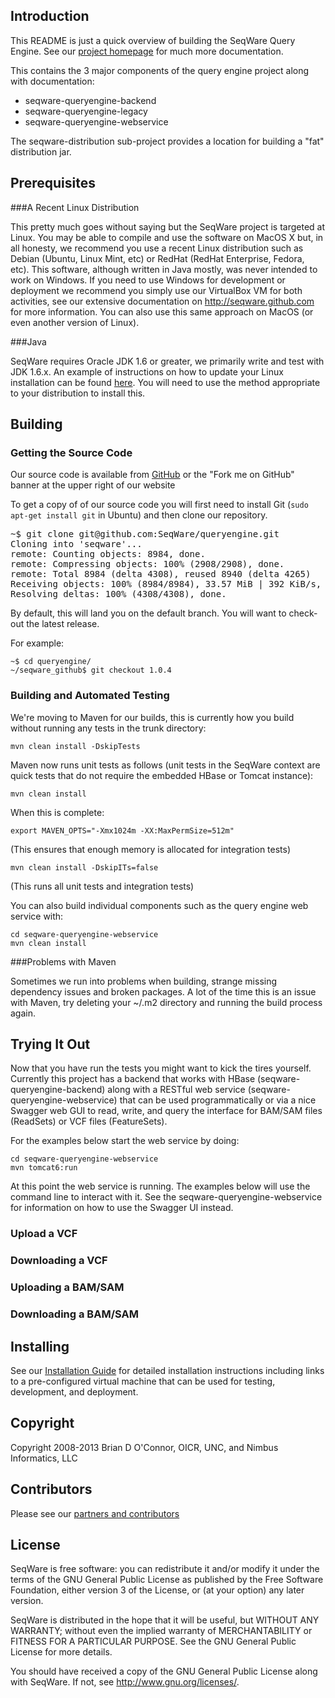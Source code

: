 
## Introduction 

This README is just a quick overview of building the SeqWare Query Engine. See our
[project homepage](http://seqware.github.io/docs/8-query-engine/) for much more documentation.

This contains the 3 major components of the query engine project along with
documentation:

* seqware-queryengine-backend
* seqware-queryengine-legacy
* seqware-queryengine-webservice

The seqware-distribution sub-project provides a location for building a "fat" distribution jar. 

## Prerequisites 

###A Recent Linux Distribution

This pretty much goes without saying but the SeqWare project is targeted at
Linux.  You may be able to compile and use the software on MacOS X but, in all
honesty, we recommend you use a recent Linux distribution such as Debian
(Ubuntu, Linux Mint, etc) or RedHat (RedHat Enterprise, Fedora, etc).  This
software, although written in Java mostly, was never intended to work on
Windows. If you need to use Windows for development or deployment we recommend
you simply use our VirtualBox VM for both activities, see our extensive documentation
on http://seqware.github.com for more information. You can also use this same
approach on MacOS (or even another version of Linux).

###Java

SeqWare requires Oracle JDK 1.6 or greater, we primarily write and test with JDK 1.6.x.
An example of instructions on how to update your Linux installation can be found [here](https://ccp.cloudera.com/display/CDH4DOC/Before+You+Install+CDH4+on+a+Single+Node#BeforeYouInstallCDH4onaSingleNode-InstalltheOracleJavaDevelopmentKit). You will need to use the method appropriate to your distribution to install this.

## Building 

### Getting the Source Code 

Our source code is available from [GitHub](https://github.com/SeqWare/seqware) or the "Fork me on GitHub" banner at the upper right of our website

To get a copy of of our source code you will first need to install Git (<code>sudo apt-get install git</code> in Ubuntu) and then clone our repository.

<pre title="Cloning the git repository">
<span class="prompt">~$</span> <kbd>git clone git@github.com:SeqWare/queryengine.git</kbd>
Cloning into 'seqware'...
remote: Counting objects: 8984, done.
remote: Compressing objects: 100% (2908/2908), done.
remote: Total 8984 (delta 4308), reused 8940 (delta 4265)
Receiving objects: 100% (8984/8984), 33.57 MiB | 392 KiB/s, done.
Resolving deltas: 100% (4308/4308), done.
</pre>

By default, this will land you on the default branch. You will want to check-out the latest release. 

For example:

	~$ cd queryengine/
	~/seqware_github$ git checkout 1.0.4

### Building and Automated Testing 

We're moving to Maven for our builds, this is currently how
you build without running any tests in the trunk directory:

    mvn clean install -DskipTests

Maven now runs unit tests as follows (unit tests in the SeqWare context are quick tests that do not require the embedded HBase or Tomcat instance):

    mvn clean install  

When this is complete: 

    export MAVEN_OPTS="-Xmx1024m -XX:MaxPermSize=512m" 

(This ensures that enough memory is allocated for integration tests)

    mvn clean install -DskipITs=false

(This runs all unit tests and integration tests)

You can also build individual components such as the query engine web service with: 

    cd seqware-queryengine-webservice
    mvn clean install

###Problems with Maven

Sometimes we run into problems when building, strange missing dependency issues
and broken packages. A lot of the time this is an issue with Maven, try
deleting your ~/.m2 directory and running the build process again.

## Trying It Out

Now that you have run the tests you might want to kick the tires yourself.  Currently this project
has a backend that works with HBase (seqware-queryengine-backend) along with a RESTful web service
(seqware-queryengine-webservice) that can be used programmatically or via a nice Swagger web 
GUI to read, write, and query the interface for BAM/SAM files (ReadSets) or VCF files (FeatureSets).

For the examples below start the web service by doing:

    cd seqware-queryengine-webservice
    mvn tomcat6:run

At this point the web service is running.  The examples below will use the command line to interact with
it. See the seqware-queryengine-webservice for information on how to use the Swagger UI instead.

### Upload a VCF

### Downloading a VCF

### Uploading a BAM/SAM

### Downloading a BAM/SAM


## Installing

See our [Installation Guide](http://seqware.github.com/docs/2-installation/) for detailed installation instructions
including links to a pre-configured virtual machine that can be used for
testing, development, and deployment.

## Copyright

Copyright 2008-2013 Brian D O'Connor, OICR, UNC, and Nimbus Informatics, LLC

## Contributors

Please see our [partners and contributors](http://seqware.github.com/partners/)

## License

SeqWare is free software: you can redistribute it and/or modify
it under the terms of the GNU General Public License as published by
the Free Software Foundation, either version 3 of the License, or
(at your option) any later version.

SeqWare is distributed in the hope that it will be useful,
but WITHOUT ANY WARRANTY; without even the implied warranty of
MERCHANTABILITY or FITNESS FOR A PARTICULAR PURPOSE.  See the
GNU General Public License for more details.

You should have received a copy of the GNU General Public License
along with SeqWare.  If not, see <http://www.gnu.org/licenses/>.


